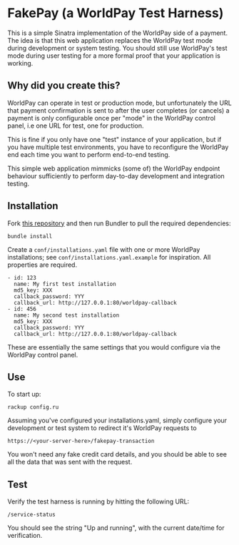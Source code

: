 # FakePay (a WorldPay Test Harness)

This is a simple Sinatra implementation of the WorldPay side of a payment. The idea is that this web application replaces the WorldPay test mode during development or system testing. You should still use WorldPay's test mode during user testing for a more formal proof that your application is working.

## Why did you create this?

WorldPay can operate in test or production mode, but unfortunately the URL that payment confirmation is sent to after the user completes (or cancels) a payment is only configurable once per "mode" in the WorldPay control panel, i.e one URL for test, one for production.

This is fine if you only have one "test" instance of your application, but if you have multiple test environments, you have to reconfigure the WorldPay end each time you want to perform end-to-end testing.

This simple web application mimmicks (some of) the WorldPay endpoint behaviour sufficiently to perform day-to-day development and integration testing.

## Installation

Fork [this repository](https://github.com/Fivium/fakepay) and then run Bundler to pull the required dependencies:

~~~
bundle install
~~~

Create a `conf/installations.yaml` file with one or more WorldPay installations; see `conf/installations.yaml.example` for inspiration. All properties are required.

~~~
- id: 123
  name: My first test installation
  md5_key: XXX
  callback_password: YYY 
  callback_url: http://127.0.0.1:80/worldpay-callback
- id: 456
  name: My second test installation
  md5_key: XXX
  callback_password: YYY 
  callback_url: http://127.0.0.1:80/worldpay-callback
~~~ 

These are essentially the same settings that you would configure via the WorldPay control panel.

## Use

To start up:

~~~
rackup config.ru
~~~

Assuming you've configured your installations.yaml, simply configure your development or test system to redirect it's WorldPay requests to

~~~
https://<your-server-here>/fakepay-transaction
~~~

You won't need any fake credit card details, and you should be able to see all the data that was sent with the request.

## Test

Verify the test harness is running by hitting the following URL:

~~~
/service-status
~~~

You should see the string "Up and running", with the current date/time for verification.